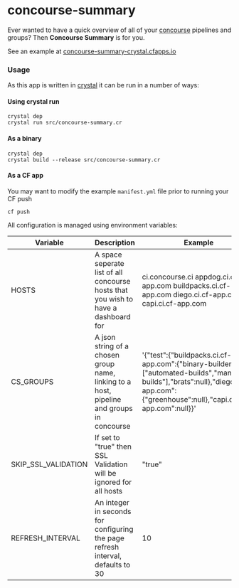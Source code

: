 # concourse-summary

Ever wanted to have a quick overview of all of your [concourse](https://concourse.ci/) pipelines and groups? Then **Concourse Summary** is for you.

See an example at [concourse-summary-crystal.cfapps.io](https://concourse-summary-crystal.cfapps.io/)

### Usage

As this app is written in [crystal](https://crystal-lang.org/) it can be run in a number of ways:

#### Using crystal run

```
crystal dep
crystal run src/concourse-summary.cr
```

#### As a binary

```
crystal dep
crystal build --release src/concourse-summary.cr
```

#### As a CF app

You may want to modify the example `manifest.yml` file prior to running your CF push

```
cf push
```

All configuration is managed using environment variables:

| Variable            | Description                                                                               | Example                                                                                                                                                                          |
| ------------------- | ----------------------------------------------------------------------------------------- | -------------------------------------------------------------------------------------------------------------------------------------------------------------------------------- |
| HOSTS               | A space seperate list of all concourse hosts that you wish to have a dashboard for        | ci.concourse.ci appdog.ci.cf-app.com buildpacks.ci.cf-app.com diego.ci.cf-app.com capi.ci.cf-app.com                                                                             |
| CS_GROUPS           | A json string of a chosen group name, linking to a host, pipeline and groups in concourse | '{"test":{"buildpacks.ci.cf-app.com":{"binary-builder":["automated-builds","manual-builds"],"brats":null},"diego.ci.cf-app.com":{"greenhouse":null},"capi.ci.cf-app.com":null}}' |
| SKIP_SSL_VALIDATION | If set to "true" then SSL Validation will be ignored for all hosts                        | "true"                                                                                                                                                                           |
| REFRESH_INTERVAL    | An integer in seconds for configuring the page refresh interval, defaults to 30           | 10                                                                                                                                                                               |
